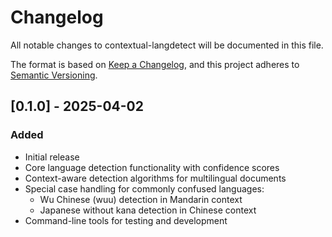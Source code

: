 # Changelog

All notable changes to contextual-langdetect will be documented in this file.

The format is based on [Keep a Changelog](https://keepachangelog.com/en/1.0.0/),
and this project adheres to [Semantic Versioning](https://semver.org/spec/v2.0.0.html).

## [0.1.0] - 2025-04-02

### Added
- Initial release
- Core language detection functionality with confidence scores
- Context-aware detection algorithms for multilingual documents
- Special case handling for commonly confused languages:
  - Wu Chinese (wuu) detection in Mandarin context
  - Japanese without kana detection in Chinese context
- Command-line tools for testing and development